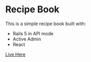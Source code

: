 # Recipe Book

This is a simple recipe book built with:

- Rails 5 in API mode
- Active Admin
- React

[Live Here](https://serene-ravine-11370.herokuapp.com/)
